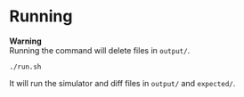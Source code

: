 # Running
**Warning**<br>
Running the command will delete files in `output/`.

```shell
./run.sh
```

It will run the simulator and diff files in `output/` and `expected/`.

